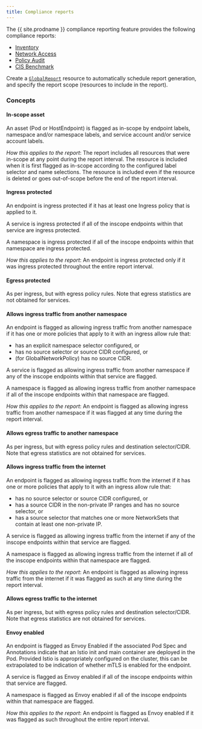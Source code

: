 ```yaml
---
title: Compliance reports
---
```


The {{ site.prodname }} compliance reporting feature provides the following compliance reports:
-  [Inventory](./inventory)
-  [Network Access](./network-access)
-  [Policy Audit](./policy-audit)
-  [CIS Benchmark](./cis-benchmark)

Create a [`GlobalReport`](../resources/globalreport) resource to automatically schedule report generation, and  specify the report scope (resources to include in the report).

### Concepts

#### In-scope asset

An asset (Pod or HostEndpoint) is flagged as in-scope by endpoint labels, namespace and/or namespace labels, and service
account and/or service account labels.

_How this applies to the report_:
The report includes all resources that were in-scope at any point during the report interval. The resource is included
when it is first flagged as in-scope according to the configured label selector and name selections. The resource is
included even if the resource is deleted or goes out-of-scope before the end of the report interval.

#### Ingress protected

An endpoint is ingress protected if it has at least one Ingress policy that is applied to it.

A service is ingress protected if all of the inscope endpoints within that service are ingress protected.

A namespace is ingress protected if all of the inscope endpoints within that namespace are ingress protected.

_How this applies to the report_:
An endpoint is ingress protected only if it was ingress protected throughout the entire report interval.

#### Egress protected

As per ingress, but with egress policy rules. Note that egress statistics are not obtained for services.

#### Allows ingress traffic from another namespace

An endpoint is flagged as allowing ingress traffic from another namespace if it has one or more policies that apply to
it with an ingress allow rule that:
-  has an explicit namespace selector configured, or
-  has no source selector or source CIDR configured, or
-  (for GlobalNetworkPolicy) has no source CIDR.

A service is flagged as allowing ingress traffic from another namespace if any of the inscope endpoints within that
service are flagged.

A namespace is flagged as allowing ingress traffic from another namespace if all of the inscope endpoints within that
namespace are flagged.

_How this applies to the report_:
An endpoint is flagged as allowing ingress traffic from another namespace if it was flagged at any time during the
report interval.

#### Allows egress traffic to another namespace
As per ingress, but with egress policy rules and destination selector/CIDR. Note that egress statistics are not obtained
for services.

#### Allows ingress traffic from the internet
An endpoint is flagged as allowing ingress traffic from the internet if it has one or more policies that apply to it
with an ingress allow rule that:
-  has no source selector or source CIDR configured, or
-  has a source CIDR in the non-private IP ranges and has no source selector, or
-  has a source selector that matches one or more NetworkSets that contain at least one non-private IP.

A service is flagged as allowing ingress traffic from the internet if any of the inscope endpoints within that service
are flagged.

A namespace is flagged as allowing ingress traffic from the internet if all of the inscope endpoints within that
namespace are flagged.

_How this applies to the report_:
An endpoint is flagged as allowing ingress traffic from the internet if it was flagged as such at any time during the
report interval.

#### Allows egress traffic to the internet
As per ingress, but with egress policy rules and destination selector/CIDR. Note that egress statistics are not obtained
for services.

#### Envoy enabled
An endpoint is flagged as Envoy Enabled if the associated Pod Spec and Annotations indicate that an Istio init and main
container are deployed in the Pod. Provided Istio is appropriately configured on the cluster, this can be extrapolated
to be indication of whether mTLS is enabled for the endpoint.

A service is flagged as Envoy enabled if all of the inscope endpoints within that service are flagged.

A namespace is flagged as Envoy enabled if all of the inscope endpoints within that namespace are flagged.

_How this applies to the report_:
An endpoint is flagged as Envoy enabled if it was flagged as such throughout the entire report interval.
